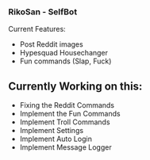 ### RikoSan - SelfBot
Current Features:
- Post Reddit images
- Hypesquad Housechanger
- Fun commands (Slap, Fuck)


## Currently Working on this:
- Fixing the Reddit Commands
- Implement the Fun Commands
- Implement Troll Commands
- Implement Settings
- Implement Auto Login
- Implement Message Logger
